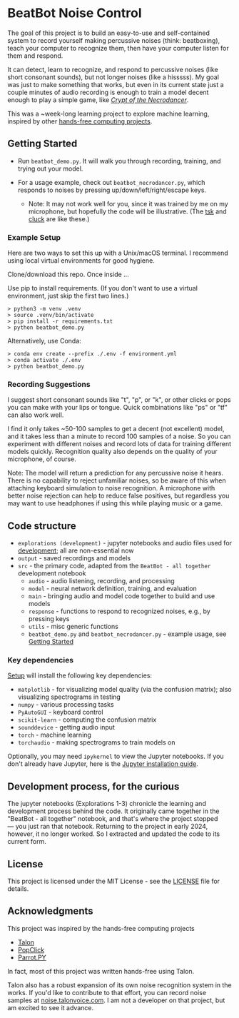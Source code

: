# BeatBot Noise Control

The goal of this project is to build an easy-to-use and self-contained system to record yourself making percussive noises (think: beatboxing), teach your computer to recognize them, then have your computer listen for them and respond.

It can detect, learn to recognize, and respond to percussive noises (like short consonant sounds), but not longer noises (like a hisssss). My goal was just to make something that works, but even in its current state just a couple minutes of audio recording is enough to train a model decent enough to play a simple game, like *[Crypt of the Necrodancer](https://store.steampowered.com/app/247080/Crypt_of_the_NecroDancer/)*.

This was a ~week-long learning project to explore machine learning, inspired by other [hands-free computing projects](#acknowledgments).

## Getting Started

- Run `beatbot_demo.py`. It will walk you through recording, training, and trying out your model.

- For a usage example, check out `beatbot_necrodancer.py`, which responds to noises by pressing up/down/left/right/escape keys.
    - Note: It may not work well for you, since it was trained by me on my microphone, but hopefully the code will be illustrative. (The [tsk](https://www.youtube.com/watch?v=2BsMktG9ruw&t=16s) and [cluck](https://www.youtube.com/watch?v=4MiKHpcvI9M&t=65s) are like these.)

### Example Setup

Here are two ways to set this up with a Unix/macOS terminal. I recommend using local virtual environments for good hygiene.

Clone/download this repo. Once inside ...

Use pip to install requirements. (If you don't want to use a virtual environment, just skip the first two lines.)
```
> python3 -m venv .venv
> source .venv/bin/activate
> pip install -r requirements.txt
> python beatbot_demo.py
```

Alternatively, use Conda:
```
> conda env create --prefix ./.env -f environment.yml
> conda activate ./.env
> python beatbot_demo.py
```

### Recording Suggestions

I suggest short consonant sounds like "t", "p", or "k", or other clicks or pops you can make with your lips or tongue. Quick combinations like "ps" or "tf" can also work well. 

I find it only takes ~50-100 samples to get a decent (not excellent) model, and it takes less than a minute to record 100 samples of a noise. So you can experiment with different noises and record lots of data for training different models quickly. Recognition quality also depends on the quality of your microphone, of course.

Note: The model will return a prediction for any percussive noise it hears. There is no capability to reject unfamiliar noises, so be aware of this when attaching keyboard simulation to noise recognition. A microphone with better noise rejection can help to reduce false positives, but regardless you may want to use headphones if using this while playing music or a game.

## Code structure

- `explorations (development)` - jupyter notebooks and audio files used for [development](#development-process-for-the-curious); all are non-essential now
- `output` - saved recordings and models
- `src` - the primary code, adapted from the `BeatBot - all together` development notebook
    - `audio` - audio listening, recording, and processing
    - `model` - neural network definition, training, and evaluation
    - `main` - bringing audio and model code together to build and use models
    - `response` - functions to respond to recognized noises, e.g., by pressing keys
    - `utils` - misc generic functions
    - `beatbot_demo.py` and `beatbot_necrodancer.py` - example usage, see [Getting Started](#getting-started)


### Key dependencies

[Setup](#example-setup) will install the following key dependencies:
* `matplotlib` - for visualizing model quality (via the confusion matrix); also visualizing spectrograms in testing
* `numpy` - various processing tasks
* `PyAutoGUI` - keyboard control
* `scikit-learn` - computing the confusion matrix
* `sounddevice` - getting audio input
* `torch` - machine learning
* `torchaudio` - making spectrograms to train models on

Optionally, you may need `ipykernel` to view the Jupyter notebooks. If you don't already have Jupyter, here is the [Jupyter installation guide](https://jupyter.readthedocs.io/en/latest/install.html).

## Development process, for the curious

The jupyter notebooks (Explorations 1-3) chronicle the learning and development process behind the code. It originally came together in the "BeatBot - all together" notebook, and that's where the project stopped — you just ran that notebook. Returning to the project in early 2024, however, it no longer worked. So I extracted and updated the code to its current form.

## License

This project is licensed under the MIT License - see the [LICENSE](LICENSE) file for details.

## Acknowledgments

This project was inspired by the hands-free computing projects

* [Talon](https://talonvoice.com)
* [PopClick](https://github.com/trishume/PopClick)
* [Parrot.PY](https://github.com/chaosparrot/parrot.py)

In fact, most of this project was written hands-free using Talon.

Talon also has a robust expansion of its own noise recognition system in the works. If you'd like to contribute to that effort, you can record noise samples at [noise.talonvoice.com](https://noise.talonvoice.com). I am not a developer on that project, but am excited to see it advance.
